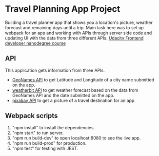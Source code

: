 # Travel Planning App Project
Building a travel planner app that shows you a location's picture, weather forecast and remaining days until a trip. Main task here was to set up webpack for an app and working with APIs through server side code and updating UI with the data from three different APIs. [Udacity Frontend developer nanodegree course](https://www.udacity.com/course/front-end-web-developer-nanodegree--nd0011)

## API
This application gets information from three APIs.
- [GeoNames API](https://www.geonames.org/export/web-services.html) to get Latitude and Longitude of a city name submitted on the app.
- [weatherbit API](https://www.weatherbit.io/) to get weather forecast based on the data from GeoNames API and the date submitted on the app.
- [pixabay API](https://pixabay.com/api/docs/) to get a picture of a travel destination for an app.

## Webpack scripts
1. "npm install" to install the dependencies.
2. "npm start" to run server.
3. "npm run build-dev" to open localhost:8080 to see the live app.
4. "npm run build-prod" for production.
5. "npm test" for testing with JEST.
